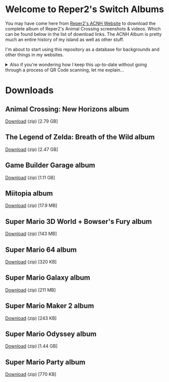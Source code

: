 # Welcome to Reper2's Switch Albums

You may have come here from [Reper2's ACNH Website](/acnh) to download the complete album of Reper2's Animal Crossing screenshots & videos. Which can be found below in the list of download links. The ACNH Album is pretty much an entire history of my island as well as other stuff.

I'm about to start using this repository as a database for backgrounds and other things in my websites. 

<details>
    <summary>Also if you're wondering how I keep this up-to-date without going through a process of QR Code scanning, let me explain...</summary>
    After I've finished up whatever game I'm playing (or was playing) on my Switch, I close the game and (properly) power off the Switch. Then, I open the SD Card hatch on the back of the Switch and take out the MicroSD Card. Using a special type of USB-C (that doesn't store data) which has a SD and MicroSD Card input on the side, I insert the MicroSD Card from my Switch and plug the USB-C into the Thunderbolt port of my computer. I then load the USB Drive that has the MicroSD inserted in File Explorer and navigate to [D:\Nintendo\Album](D:\Nintendo\Album) (D is the drive letter unless D is already taken), which is where my entire Nintendo album is located. Obviously acnh is not the only thing in my album, I do take captures in other games sometimes too. After I copy+paste everything from the drive over to this folder, I have to filter out all the non-acnh content (manually) as this is just an album for acnh. When I update this, I add the new photos/videos 1 day after they were taken in case I take more in that day. I only copy+paste the folder with the new photos/videos as it would be inefficient to do it any other way.
</details>

# Downloads
## Animal Crossing: New Horizons album
[Download](https://github.com/Reper2/nintendo-album/archive/refs/heads/acnh.zip) (zip) [2.79 GB]

## The Legend of Zelda: Breath of the Wild album
[Download](https://github.com/Reper2/nintendo-album/archive/refs/heads/botw.zip) (zip) [2.47 GB]

## Game Builder Garage album
[Download](https://github.com/Reper2/nintendo-album/archive/refs/heads/gbg.zip) (zip) [1.11 GB]

## Miitopia album
[Download](https://github.com/Reper2/nintendo-album/archive/refs/heads/miitopia.zip) (zip) [17.9 MB]

## Super Mario 3D World + Bowser's Fury album
[Download](https://github.com/Reper2/nintendo-album/archive/refs/heads/sm3dw_bf.zip) (zip) [143 MB]

## Super Mario 64 album
[Download](https://github.com/Reper2/nintendo-album/archive/refs/heads/sm64.zip) (zip) [320 KB]

## Super Mario Galaxy album
[Download](https://github.com/Reper2/nintendo-album/archive/refs/heads/smg.zip) (zip) [211 MB]

## Super Mario Maker 2 album
[Download](https://github.com/Reper2/nintendo-album/archive/refs/heads/smm2.zip) (zip) [243 KB]

## Super Mario Odyssey album
[Download](https://github.com/Reper2/nintendo-album/archive/refs/heads/smo.zip) (zip) [1.44 GB]

## Super Mario Party album
[Download](https://github.com/Reper2/nintendo-album/archive/refs/heads/smp.zip) (zip) [770 KB]
